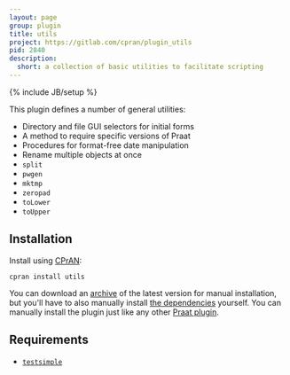 ```yaml
---
layout: page
group: plugin
title: utils
project: https://gitlab.com/cpran/plugin_utils
pid: 2840
description:
  short: a collection of basic utilities to facilitate scripting
---
```

{% include JB/setup %}

This plugin defines a number of general utilities:

* Directory and file GUI selectors for initial forms
* A method to require specific versions of Praat
* Procedures for format-free date manipulation
* Rename multiple objects at once
* `split`
* `pwgen`
* `mktmp`
* `zeropad`
* `toLower`
* `toUpper`

## Installation

Install using [CPrAN][]:

    cpran install utils

You can download an [archive][] of the latest version for manual installation,
but you'll have to also manually install [the dependencies](#requirements)
yourself. You can manually install the plugin just like any other [Praat
plugin][plugins].

[plugins]: http://www.fon.hum.uva.nl/praat/manual/plug-ins.html
[archive]: https://gitlab.com/cpran/plugin_utils/repository/archive.zip
[cpran]:   http://cpran.net

Requirements
------------

* [`testsimple`](/plugins/testsimple)
